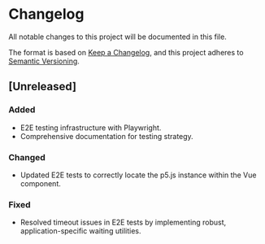 # Changelog

All notable changes to this project will be documented in this file.

The format is based on [Keep a Changelog](https://keepachangelog.com/en/1.0.0/),
and this project adheres to [Semantic Versioning](https://semver.org/spec/v2.0.0.html).

## [Unreleased]

### Added
- E2E testing infrastructure with Playwright.
- Comprehensive documentation for testing strategy.

### Changed
- Updated E2E tests to correctly locate the p5.js instance within the Vue component.

### Fixed
- Resolved timeout issues in E2E tests by implementing robust, application-specific waiting utilities.
